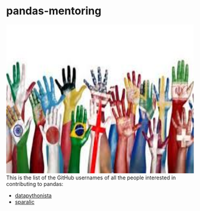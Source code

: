 # pandas-mentoring
<img src="img/logo.jpeg" width="900" height="400"><br>
This is the list of the GitHub usernames of all the people interested in contributing to pandas:

- [datapythonista](https://github.com/datapythonista/)
- [sparalic](https://github.com/sparalic/)
